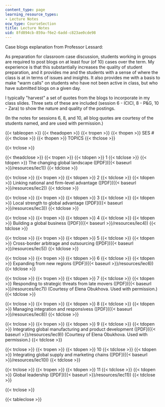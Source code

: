```yaml
---
content_type: page
learning_resource_types:
- Lecture Notes
ocw_type: CourseSection
title: Lecture Notes
uid: 8fd894cb-859a-f6e2-6add-c823ae0cde98
---
```


Case blogs explanation from Professor Lessard:

As preparation for classroom case discussion, students working in groups are required to post blogs on at least four (of 10) cases over the term. My experience is that this substantially increases the quality of student preparation, and it provides me and the students with a sense of where the class is at in terms of issues and insights. It also provides me with a basis to make "warm calls" on students who have not been active in class, but who have submitted blogs on a given day.

I typically "harvest" a set of quotes from the blogs to incorporate in my class slides. Three sets of these are included (session 6 - ICICI, 8 - P&G, 10 - Zara) to show the nature and quality of the postings.

(In the notes for sessions 6, 8, and 10, all blog quotes are courtesy of the students named, and are used with permission.)

{{< tableopen >}}
{{< theadopen >}}
{{< tropen >}}
{{< thopen >}}
SES #
{{< thclose >}}
{{< thopen >}}
TOPICS
{{< thclose >}}

{{< trclose >}}

{{< theadclose >}}
{{< tropen >}}
{{< tdopen >}}
1
{{< tdclose >}}
{{< tdopen >}}
The changing global landscape ([PDF]({{< baseurl >}}/resources/lec1))
{{< tdclose >}}

{{< trclose >}}
{{< tropen >}}
{{< tdopen >}}
2
{{< tdclose >}}
{{< tdopen >}}
Linking national and firm-level advantage ([PDF]({{< baseurl >}}/resources/lec2))
{{< tdclose >}}

{{< trclose >}}
{{< tropen >}}
{{< tdopen >}}
3
{{< tdclose >}}
{{< tdopen >}}
Local strength to global advantage ([PDF]({{< baseurl >}}/resources/lec3))
{{< tdclose >}}

{{< trclose >}}
{{< tropen >}}
{{< tdopen >}}
4
{{< tdclose >}}
{{< tdopen >}}
Building a global business ([PDF]({{< baseurl >}}/resources/lec4))
{{< tdclose >}}

{{< trclose >}}
{{< tropen >}}
{{< tdopen >}}
5
{{< tdclose >}}
{{< tdopen >}}
Cross-border arbitrage and outsourcing ([PDF]({{< baseurl >}}/resources/lec5))
{{< tdclose >}}

{{< trclose >}}
{{< tropen >}}
{{< tdopen >}}
6
{{< tdclose >}}
{{< tdopen >}}
Expanding from new regions ([PDF]({{< baseurl >}}/resources/lec6))
{{< tdclose >}}

{{< trclose >}}
{{< tropen >}}
{{< tdopen >}}
7
{{< tdclose >}}
{{< tdopen >}}
Responding to strategic threats from late movers ([PDF]({{< baseurl >}}/resources/lec7)) (Courtesy of Elena Obukhova. Used with permission.)
{{< tdclose >}}

{{< trclose >}}
{{< tropen >}}
{{< tdopen >}}
8
{{< tdclose >}}
{{< tdopen >}}
Managing integration and responsivess ([PDF]({{< baseurl >}}/resources/lec8))
{{< tdclose >}}

{{< trclose >}}
{{< tropen >}}
{{< tdopen >}}
9
{{< tdclose >}}
{{< tdopen >}}
Integrating global manufacturing and product development ([PDF]({{< baseurl >}}/resources/lec9)) (Courtesy of Elena Obukhova. Used with permission.)
{{< tdclose >}}

{{< trclose >}}
{{< tropen >}}
{{< tdopen >}}
10
{{< tdclose >}}
{{< tdopen >}}
Integrating global supply and marketing chains ([PDF]({{< baseurl >}}/resources/lec10))
{{< tdclose >}}

{{< trclose >}}
{{< tropen >}}
{{< tdopen >}}
11
{{< tdclose >}}
{{< tdopen >}}
Global leadership ([PDF]({{< baseurl >}}/resources/lec11))
{{< tdclose >}}

{{< trclose >}}

{{< tableclose >}}